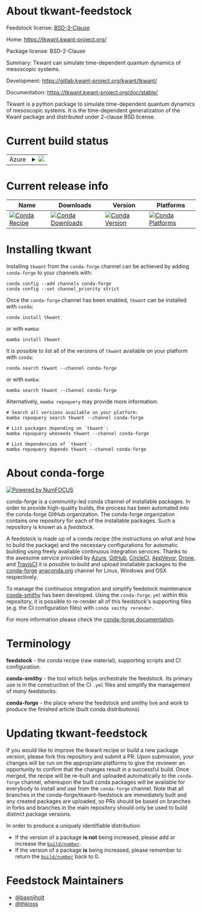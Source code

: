 About tkwant-feedstock
======================

Feedstock license: [BSD-3-Clause](https://github.com/conda-forge/tkwant-feedstock/blob/main/LICENSE.txt)

Home: https://tkwant.kwant-project.org/

Package license: BSD-2-Clause

Summary: Tkwant can simulate time-dependent quantum dynamics of mesoscopic systems.

Development: https://gitlab.kwant-project.org/kwant/tkwant/

Documentation: https://tkwant.kwant-project.org/doc/stable/

Tkwant is a python package to simulate time-dependent quantum dynamics of
mesoscopic systems. It is the time-dependent generalization of the
Kwant package and distributed under 2-clause BSD license.


Current build status
====================


<table>
    
  <tr>
    <td>Azure</td>
    <td>
      <details>
        <summary>
          <a href="https://dev.azure.com/conda-forge/feedstock-builds/_build/latest?definitionId=10612&branchName=main">
            <img src="https://dev.azure.com/conda-forge/feedstock-builds/_apis/build/status/tkwant-feedstock?branchName=main">
          </a>
        </summary>
        <table>
          <thead><tr><th>Variant</th><th>Status</th></tr></thead>
          <tbody><tr>
              <td>linux_64_numpy1.22python3.8.____cpython</td>
              <td>
                <a href="https://dev.azure.com/conda-forge/feedstock-builds/_build/latest?definitionId=10612&branchName=main">
                  <img src="https://dev.azure.com/conda-forge/feedstock-builds/_apis/build/status/tkwant-feedstock?branchName=main&jobName=linux&configuration=linux%20linux_64_numpy1.22python3.8.____cpython" alt="variant">
                </a>
              </td>
            </tr><tr>
              <td>linux_64_numpy2.0python3.10.____cpython</td>
              <td>
                <a href="https://dev.azure.com/conda-forge/feedstock-builds/_build/latest?definitionId=10612&branchName=main">
                  <img src="https://dev.azure.com/conda-forge/feedstock-builds/_apis/build/status/tkwant-feedstock?branchName=main&jobName=linux&configuration=linux%20linux_64_numpy2.0python3.10.____cpython" alt="variant">
                </a>
              </td>
            </tr><tr>
              <td>linux_64_numpy2.0python3.11.____cpython</td>
              <td>
                <a href="https://dev.azure.com/conda-forge/feedstock-builds/_build/latest?definitionId=10612&branchName=main">
                  <img src="https://dev.azure.com/conda-forge/feedstock-builds/_apis/build/status/tkwant-feedstock?branchName=main&jobName=linux&configuration=linux%20linux_64_numpy2.0python3.11.____cpython" alt="variant">
                </a>
              </td>
            </tr><tr>
              <td>linux_64_numpy2.0python3.12.____cpython</td>
              <td>
                <a href="https://dev.azure.com/conda-forge/feedstock-builds/_build/latest?definitionId=10612&branchName=main">
                  <img src="https://dev.azure.com/conda-forge/feedstock-builds/_apis/build/status/tkwant-feedstock?branchName=main&jobName=linux&configuration=linux%20linux_64_numpy2.0python3.12.____cpython" alt="variant">
                </a>
              </td>
            </tr><tr>
              <td>linux_64_numpy2.0python3.9.____cpython</td>
              <td>
                <a href="https://dev.azure.com/conda-forge/feedstock-builds/_build/latest?definitionId=10612&branchName=main">
                  <img src="https://dev.azure.com/conda-forge/feedstock-builds/_apis/build/status/tkwant-feedstock?branchName=main&jobName=linux&configuration=linux%20linux_64_numpy2.0python3.9.____cpython" alt="variant">
                </a>
              </td>
            </tr><tr>
              <td>osx_64_numpy1.22python3.8.____cpython</td>
              <td>
                <a href="https://dev.azure.com/conda-forge/feedstock-builds/_build/latest?definitionId=10612&branchName=main">
                  <img src="https://dev.azure.com/conda-forge/feedstock-builds/_apis/build/status/tkwant-feedstock?branchName=main&jobName=osx&configuration=osx%20osx_64_numpy1.22python3.8.____cpython" alt="variant">
                </a>
              </td>
            </tr><tr>
              <td>win_64_numpy1.22python3.8.____cpython</td>
              <td>
                <a href="https://dev.azure.com/conda-forge/feedstock-builds/_build/latest?definitionId=10612&branchName=main">
                  <img src="https://dev.azure.com/conda-forge/feedstock-builds/_apis/build/status/tkwant-feedstock?branchName=main&jobName=win&configuration=win%20win_64_numpy1.22python3.8.____cpython" alt="variant">
                </a>
              </td>
            </tr><tr>
              <td>win_64_numpy2.0python3.10.____cpython</td>
              <td>
                <a href="https://dev.azure.com/conda-forge/feedstock-builds/_build/latest?definitionId=10612&branchName=main">
                  <img src="https://dev.azure.com/conda-forge/feedstock-builds/_apis/build/status/tkwant-feedstock?branchName=main&jobName=win&configuration=win%20win_64_numpy2.0python3.10.____cpython" alt="variant">
                </a>
              </td>
            </tr><tr>
              <td>win_64_numpy2.0python3.11.____cpython</td>
              <td>
                <a href="https://dev.azure.com/conda-forge/feedstock-builds/_build/latest?definitionId=10612&branchName=main">
                  <img src="https://dev.azure.com/conda-forge/feedstock-builds/_apis/build/status/tkwant-feedstock?branchName=main&jobName=win&configuration=win%20win_64_numpy2.0python3.11.____cpython" alt="variant">
                </a>
              </td>
            </tr><tr>
              <td>win_64_numpy2.0python3.12.____cpython</td>
              <td>
                <a href="https://dev.azure.com/conda-forge/feedstock-builds/_build/latest?definitionId=10612&branchName=main">
                  <img src="https://dev.azure.com/conda-forge/feedstock-builds/_apis/build/status/tkwant-feedstock?branchName=main&jobName=win&configuration=win%20win_64_numpy2.0python3.12.____cpython" alt="variant">
                </a>
              </td>
            </tr><tr>
              <td>win_64_numpy2.0python3.9.____cpython</td>
              <td>
                <a href="https://dev.azure.com/conda-forge/feedstock-builds/_build/latest?definitionId=10612&branchName=main">
                  <img src="https://dev.azure.com/conda-forge/feedstock-builds/_apis/build/status/tkwant-feedstock?branchName=main&jobName=win&configuration=win%20win_64_numpy2.0python3.9.____cpython" alt="variant">
                </a>
              </td>
            </tr>
          </tbody>
        </table>
      </details>
    </td>
  </tr>
</table>

Current release info
====================

| Name | Downloads | Version | Platforms |
| --- | --- | --- | --- |
| [![Conda Recipe](https://img.shields.io/badge/recipe-tkwant-green.svg)](https://anaconda.org/conda-forge/tkwant) | [![Conda Downloads](https://img.shields.io/conda/dn/conda-forge/tkwant.svg)](https://anaconda.org/conda-forge/tkwant) | [![Conda Version](https://img.shields.io/conda/vn/conda-forge/tkwant.svg)](https://anaconda.org/conda-forge/tkwant) | [![Conda Platforms](https://img.shields.io/conda/pn/conda-forge/tkwant.svg)](https://anaconda.org/conda-forge/tkwant) |

Installing tkwant
=================

Installing `tkwant` from the `conda-forge` channel can be achieved by adding `conda-forge` to your channels with:

```
conda config --add channels conda-forge
conda config --set channel_priority strict
```

Once the `conda-forge` channel has been enabled, `tkwant` can be installed with `conda`:

```
conda install tkwant
```

or with `mamba`:

```
mamba install tkwant
```

It is possible to list all of the versions of `tkwant` available on your platform with `conda`:

```
conda search tkwant --channel conda-forge
```

or with `mamba`:

```
mamba search tkwant --channel conda-forge
```

Alternatively, `mamba repoquery` may provide more information:

```
# Search all versions available on your platform:
mamba repoquery search tkwant --channel conda-forge

# List packages depending on `tkwant`:
mamba repoquery whoneeds tkwant --channel conda-forge

# List dependencies of `tkwant`:
mamba repoquery depends tkwant --channel conda-forge
```


About conda-forge
=================

[![Powered by
NumFOCUS](https://img.shields.io/badge/powered%20by-NumFOCUS-orange.svg?style=flat&colorA=E1523D&colorB=007D8A)](https://numfocus.org)

conda-forge is a community-led conda channel of installable packages.
In order to provide high-quality builds, the process has been automated into the
conda-forge GitHub organization. The conda-forge organization contains one repository
for each of the installable packages. Such a repository is known as a *feedstock*.

A feedstock is made up of a conda recipe (the instructions on what and how to build
the package) and the necessary configurations for automatic building using freely
available continuous integration services. Thanks to the awesome service provided by
[Azure](https://azure.microsoft.com/en-us/services/devops/), [GitHub](https://github.com/),
[CircleCI](https://circleci.com/), [AppVeyor](https://www.appveyor.com/),
[Drone](https://cloud.drone.io/welcome), and [TravisCI](https://travis-ci.com/)
it is possible to build and upload installable packages to the
[conda-forge](https://anaconda.org/conda-forge) [anaconda.org](https://anaconda.org/)
channel for Linux, Windows and OSX respectively.

To manage the continuous integration and simplify feedstock maintenance
[conda-smithy](https://github.com/conda-forge/conda-smithy) has been developed.
Using the ``conda-forge.yml`` within this repository, it is possible to re-render all of
this feedstock's supporting files (e.g. the CI configuration files) with ``conda smithy rerender``.

For more information please check the [conda-forge documentation](https://conda-forge.org/docs/).

Terminology
===========

**feedstock** - the conda recipe (raw material), supporting scripts and CI configuration.

**conda-smithy** - the tool which helps orchestrate the feedstock.
                   Its primary use is in the construction of the CI ``.yml`` files
                   and simplify the management of *many* feedstocks.

**conda-forge** - the place where the feedstock and smithy live and work to
                  produce the finished article (built conda distributions)


Updating tkwant-feedstock
=========================

If you would like to improve the tkwant recipe or build a new
package version, please fork this repository and submit a PR. Upon submission,
your changes will be run on the appropriate platforms to give the reviewer an
opportunity to confirm that the changes result in a successful build. Once
merged, the recipe will be re-built and uploaded automatically to the
`conda-forge` channel, whereupon the built conda packages will be available for
everybody to install and use from the `conda-forge` channel.
Note that all branches in the conda-forge/tkwant-feedstock are
immediately built and any created packages are uploaded, so PRs should be based
on branches in forks and branches in the main repository should only be used to
build distinct package versions.

In order to produce a uniquely identifiable distribution:
 * If the version of a package **is not** being increased, please add or increase
   the [``build/number``](https://docs.conda.io/projects/conda-build/en/latest/resources/define-metadata.html#build-number-and-string).
 * If the version of a package **is** being increased, please remember to return
   the [``build/number``](https://docs.conda.io/projects/conda-build/en/latest/resources/define-metadata.html#build-number-and-string)
   back to 0.

Feedstock Maintainers
=====================

* [@basnijholt](https://github.com/basnijholt/)
* [@thkloss](https://github.com/thkloss/)

